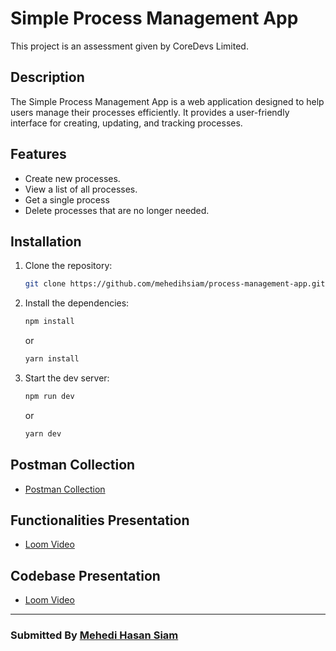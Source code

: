 # Simple Process Management App

This project is an assessment given by CoreDevs Limited.

## Description

The Simple Process Management App is a web application designed to help users manage their processes efficiently. It provides a user-friendly interface for creating, updating, and tracking processes.

## Features

- Create new processes.
- View a list of all processes.
- Get a single process
- Delete processes that are no longer needed.

## Installation

1. Clone the repository:

   ```bash
   git clone https://github.com/mehedihsiam/process-management-app.git
   ```

2. Install the dependencies:

   ```bash
   npm install
   ```

   or

   ```bash
   yarn install
   ```

3. Start the dev server:

   ```bash
   npm run dev
   ```

   or

   ```bash
   yarn dev
   ```

## Postman Collection

- [Postman Collection](./Process%20Management.postman_collection.json)

## Functionalities Presentation

- [Loom Video](https://www.loom.com/share/af6b6c8c3a68415a9ad954a634816069?sid=4798139f-9cb8-4a16-b3ed-3deb83fe517b)

## Codebase Presentation

- [Loom Video](https://www.loom.com/share/26e46c9f8fd24d5bb9278fef624ea067?sid=2eb4a546-170a-4ab1-b324-fee2947db37d)

---

### Submitted By [Mehedi Hasan Siam](https://mehedisiam.xyz/)
